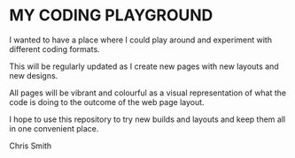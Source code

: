 # MY CODING PLAYGROUND

I wanted to have a place where I could play around and experiment with different coding formats.

This will be regularly updated as I create new pages with new layouts and new designs.

All pages will be vibrant and colourful as a visual representation of what the code is doing to the outcome of the web page layout.

I hope to use this repository to try new builds and layouts and keep them all in one convenient place.

Chris Smith
